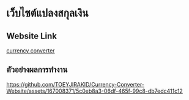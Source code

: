 # เว็บไซต์แปลงสกุลเงิน

## Website Link
[currency converter](https://workshop1-fb6b8.web.app/)

## ตัวอย่างผลการทำงาน
https://github.com/TOEYJIRAKID/Currency-Converter-Website/assets/167008371/5c0eb8a3-06df-465f-99c8-db7edc411c12

